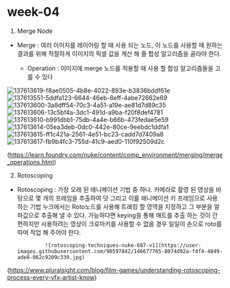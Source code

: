 # week-04

 1. Merge Node
 
  - Merge : 여러 이미지를 레이어링 할 때 사용 되는 노드, 이 노드를 사용할 때 원하는 결과를 위해 적절하게 이미지의 픽셀 값을 계산 해 줄 합성 알고리즘을 골라야 한다.
  
    - Operation : 이미지에 merge 노드를 적용할 때 사용 할 합성 알고리즘들을 고를 수 있다
    
![137613619-f8ae0505-4b8e-4022-893e-b3836bddf61e](https://user-images.githubusercontent.com/90597842/146678038-148dca8b-bec7-46ce-8d9b-eada0cb00cdb.png)    
![137613551-5ddfa123-6644-46eb-8eff-4abe72662e69](https://user-images.githubusercontent.com/90597842/146678040-a9b1eb5f-96fb-41df-86f1-7a90f230f578.png)
![137613600-3a8dff54-70c3-4a51-a19e-ae81d7d89c35](https://user-images.githubusercontent.com/90597842/146678042-82838821-049f-441a-8389-bd689209c351.png)
![137613606-13c5bf4a-3dc1-491d-a9ba-f20f8def4781](https://user-images.githubusercontent.com/90597842/146678043-4d4e6e97-3f04-426b-97c3-69db5e0c0116.png)
![137613610-b991dbb1-75db-4a4e-b66b-473fedae5e59](https://user-images.githubusercontent.com/90597842/146678044-69590019-1914-464f-9068-d3489ba2f9e0.png)
![137613614-05ea3deb-0dc0-442e-80ce-9eebdc1ddfa1](https://user-images.githubusercontent.com/90597842/146678045-12d23f8c-5aad-4767-b9c4-8acaa13a5d5b.png)
![137613615-ff1c421a-2561-4e51-bc23-cadd7d7409a8](https://user-images.githubusercontent.com/90597842/146678046-493a422a-cd88-4cb0-ba8c-cb22af81fc50.png)
![137613617-fb9b4fc3-755d-41c9-aed0-110f92509d2c](https://user-images.githubusercontent.com/90597842/146678047-9cba3f4e-cbd8-41a7-8d18-95b1c225c606.png)

(https://learn.foundry.com/nuke/content/comp_environment/merging/merge_operations.html)


 2. Rotoscoping
 
  - Rotoscoping : 가장 오래 된 애니메이션 기법 중 하나. 
                  카메라로 촬영 된 영상을 바탕으로 몇 개의 프레임을 추출하여 덧 그리고 이를 애니메이션 키 프레임으로 사용하는 기법
                  누크에서는 Roto노드를 사용해 트래킹 할 영역을 지정하고 그 부분을 알파값으로 추출해 낼 수 있다.
                  가능하다면 keying을 통해 매트를 추출 하는 것이 간편하지만 사용하려는 영상이 크로마키를 사용할 수 없을 경우 일일이 손으로
                  roto를 따며 작업 해 주어야 한다.
                  
                 ![rotoscoping-techniques-nuke-687-v1](https://user-images.githubusercontent.com/90597842/146677765-8074d92a-f4f4-4849-ade8-062c9209c339.jpg)

                 
  
  
  (https://www.pluralsight.com/blog/film-games/understanding-rotoscoping-process-every-vfx-artist-know)
                  
